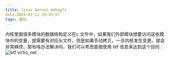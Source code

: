 ```yaml
---
title: linux kernel debugfs
date:2024-03-11 19:43:57
tags: 驱动
---
```


内核里面很多模块的数据结构定义在c 文件中，如果我们外部模块想要访问这些模块中的变量，就需要有对应头文件，但是如果手动拷贝，一旦内核发生变更。就会非常麻烦，那有啥办法解决吗，我们可以考虑直接使用 btf 信息来达到这个目的：
![btf virtio_net](../../medias/images_0/linux-kernel-debugfs_image.png)